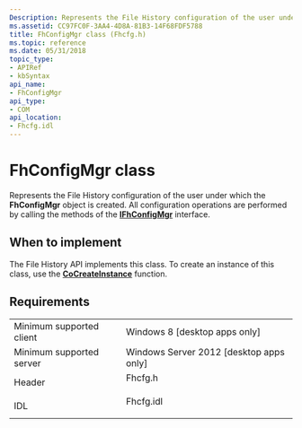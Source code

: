 ```yaml
---
Description: Represents the File History configuration of the user under which the FhConfigMgr object is created. All configuration operations are performed by calling the methods of the IFhConfigMgr interface.
ms.assetid: CC97FC0F-3AA4-4D8A-81B3-14F68FDF5788
title: FhConfigMgr class (Fhcfg.h)
ms.topic: reference
ms.date: 05/31/2018
topic_type: 
- APIRef
- kbSyntax
api_name: 
- FhConfigMgr
api_type: 
- COM
api_location: 
- Fhcfg.idl
---
```


# FhConfigMgr class

Represents the File History configuration of the user under which the **FhConfigMgr** object is created. All configuration operations are performed by calling the methods of the [**IFhConfigMgr**](/windows/desktop/api/Fhcfg/nn-fhcfg-ifhconfigmgr) interface.

## When to implement

The File History API implements this class. To create an instance of this class, use the [**CoCreateInstance**](/windows/win32/api/combaseapi/nf-combaseapi-cocreateinstance) function.

## Requirements



|                                     |                                                                                      |
|-------------------------------------|--------------------------------------------------------------------------------------|
| Minimum supported client<br/> | Windows 8 \[desktop apps only\]<br/>                                           |
| Minimum supported server<br/> | Windows Server 2012 \[desktop apps only\]<br/>                                 |
| Header<br/>                   | <dl> <dt>Fhcfg.h</dt> </dl>   |
| IDL<br/>                      | <dl> <dt>Fhcfg.idl</dt> </dl> |



 

 